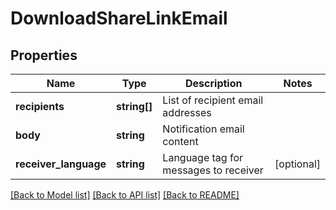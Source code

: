 # DownloadShareLinkEmail

## Properties
Name | Type | Description | Notes
------------ | ------------- | ------------- | -------------
**recipients** | **string[]** | List of recipient email addresses | 
**body** | **string** | Notification email content | 
**receiver_language** | **string** | Language tag for messages to receiver | [optional] 

[[Back to Model list]](../README.md#documentation-for-models) [[Back to API list]](../README.md#documentation-for-api-endpoints) [[Back to README]](../README.md)


